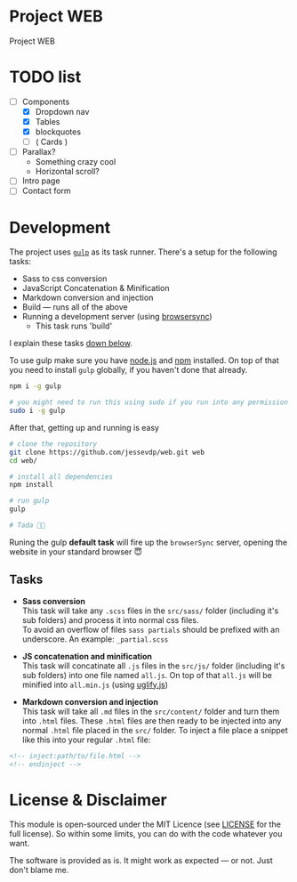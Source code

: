 # Project WEB
Project WEB

# TODO list
- [ ] Components
  - [X] Dropdown nav
  - [X] Tables
  - [X] blockquotes
  - [ ] ( Cards )
- [ ] Parallax?
  - Something crazy cool
  - Horizontal scroll?
- [ ] Intro page
- [ ] Contact form

# Development
The project uses [`gulp`](https://gulpjs.com/) as its task runner. There's a setup for the following tasks:
- Sass to css conversion
- JavaScript Concatenation & Minification
- Markdown conversion and injection
- Build — runs all of the above
- Running a development server (using [browsersync](https://browsersync.io/))
  - This task runs 'build'

I explain these tasks [down below](#tasks).

To use gulp make sure you have [node.js](nodejs.org) and [npm](npmjs.org) installed.
On top of that you need to install `gulp` globally, if you haven't done that already.

```sh
npm i -g gulp

# you might need to run this using sudo if you run into any permission issues
sudo i -g gulp
```

After that, getting up and running is easy

```sh
# clone the repository
git clone https://github.com/jessevdp/web.git web
cd web/

# install all dependencies
npm install

# run gulp
gulp

# Tada 🎉🎉
```
Runing the gulp **default task** will fire up the `browserSync` server, opening the website in your standard browser 😇

## Tasks
- **Sass conversion**  
This task will take any `.scss` files in the `src/sass/` folder (including it's sub folders) and process it into normal css files.  
To avoid an overflow of files `sass partials` should be prefixed with an underscore. An example: `_partial.scss`

- **JS concatenation and minification**  
This task will concatinate all `.js` files in the `src/js/` folder (including it's sub folders) into one file named `all.js`. On top of that `all.js` will be minified into `all.min.js` (using [uglify.js](https://www.npmjs.com/package/gulp-uglify))

- **Markdown conversion and injection**  
This task will take all `.md` files in the `src/content/` folder and turn them into `.html` files. These `.html` files are then ready to be injected into any normal `.html` file placed in the `src/` folder.
To inject a file place a snippet like this into your regular `.html` file:
```html
<!-- inject:path/to/file.html -->
<!-- endinject -->
```

# License & Disclaimer
This module is open-sourced under the MIT Licence (see [LICENSE](LICENSE) for the full license). So within some limits, you can do with the code whatever you want.

The software is provided as is. It might work as expected — or not. Just don't blame me.
